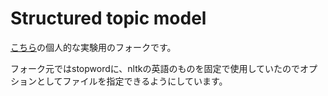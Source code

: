 # Structured topic model

[こちら](https://github.com/retrieva/python_stm)の個人的な実験用のフォークです。

フォーク元ではstopwordに、nltkの英語のものを固定で使用していたのでオプションとしてファイルを指定できるようにしています。
